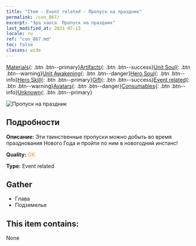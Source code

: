 ```yaml
---
title: "Item - Event related - Пропуск на праздник"
permalink: /con_867/
excerpt: "Эра хаоса  Пропуск на праздник"
last_modified_at: 2021-07-13
locale: ru
ref: "con_867.md"
toc: false
classes: wide
---
```

 [Materials](/ItemsRU/){: .btn .btn--primary}[Artifacts](/ItemsRU/Artifacts/){: .btn .btn--success}[Unit Soul](/ItemsRU/UnitSoul/){: .btn .btn--warning}[Unit Awakening](/ItemsRU/UnitAwakening/){: .btn .btn--danger}[Hero Soul](/ItemsRU/HeroSoul/){: .btn .btn--info}[Hero Skill](/ItemsRU/HeroSkill/){: .btn .btn--primary}[Gift](/ItemsRU/Gift/){: .btn .btn--success}[Event related](/ItemsRU/Events/){: .btn .btn--warning}[Avatars](/ItemsRU/Avatars/){: .btn .btn--danger}[Consumables](/ItemsRU/Consumables/){: .btn .btn--info}[Unknown](/ItemsRU/Unknown/){: .btn .btn--primary}

 ![Пропуск на праздник](/images/t/i_31046.png)

## Подробности
 **Описание:** Эти таинственные пропуски можно добыть во время празднования Нового Года и пройти по ним в новогодний инстанс!

 **Quality:** <span style="color: #FF8C00">OK</span>

 **Type:** Event related

## Gather

*    Глава 
*    Подземелье 

## This item contains:

  None

